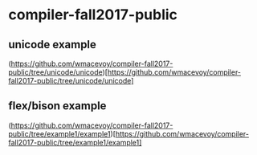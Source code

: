 # compiler-fall2017-public

## unicode example

(https://github.com/wmacevoy/compiler-fall2017-public/tree/unicode/unicode)[https://github.com/wmacevoy/compiler-fall2017-public/tree/unicode/unicode]

## flex/bison example

(https://github.com/wmacevoy/compiler-fall2017-public/tree/example1/example1)[https://github.com/wmacevoy/compiler-fall2017-public/tree/example1/example1]

